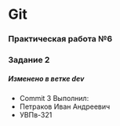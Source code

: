 # Git
### Практическая работа №6
### Задание 2
##### Изменено в ветке dev
* Commit 3
Выполнил:
* Петраков Иван Андреевич
* УВПв-321
